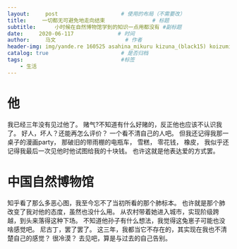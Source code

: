 ```yaml
---
layout:     post                    # 使用的布局（不需要改）
title:     一切都无可避免地走向结束               # 标题 
subtitle:      小时候在自然博物馆学到的知识一点用都没有 #副标题
date:     2020-06-117              # 时间
author:     马文                      # 作者
header-img: img/yande.re 160525 asahina_mikuru kizuna_(black15) koizumi_itsuki kyon megane nagato_yuki seifuku suzumiya_haruhi suzumiya_haruhi_no_yuuutsu.jpg         #这篇文章标题背景图片
catalog: true                       # 是否归档
tags:                               #标签
    - 生活
---
```


# 他
  我已经三年没有见过他了。
  赌气?不知道有什么好赌的，反正他也应该不认识我了。
  好人，坏人？还能再怎么评价？
  一个看不清自己的人吧。
  但我还记得我那一桌子的漫画party，
  那破旧的带雨棚的电瓶车，
  雪糕，
  零花钱，
  橡皮，
  我似乎还记得我最后一次见他时他试图给我的十块钱。
  也许这就是他表达爱的方式罢。
# 中国自然博物馆
  知乎看了那么多恶心图，我至今忘不了当初所看的那个肺标本。
  也许就是那个肺改变了我对他的态度，虽然也没什么用。
  从农村带着她进入城市，实现阶级跨越，到头来落得这种下场。
  不知道他孙子有什么想法，我觉得这兔崽子可能也没啥感觉吧。
  尼古丁，罢了罢了。
  这三年，我都当它不存在的，其实现在我也不清楚自己的感觉？
  很冷漠？
  去见吧，算是与过去的自己告别。

